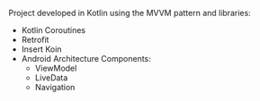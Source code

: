 Project developed in Kotlin using the MVVM pattern and libraries:
- Kotlin Coroutines
- Retrofit
- Insert Koin
- Android Architecture Components:
	- ViewModel
	- LiveData
	- Navigation
